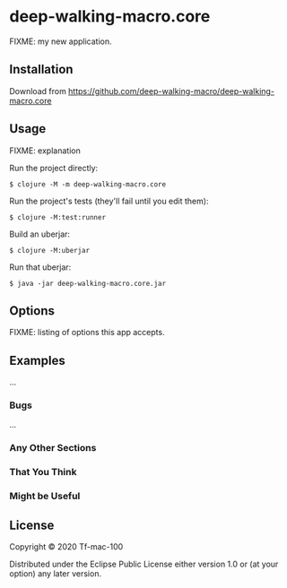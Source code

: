 # deep-walking-macro.core

FIXME: my new application.

## Installation

Download from https://github.com/deep-walking-macro/deep-walking-macro.core

## Usage

FIXME: explanation

Run the project directly:

    $ clojure -M -m deep-walking-macro.core

Run the project's tests (they'll fail until you edit them):

    $ clojure -M:test:runner

Build an uberjar:

    $ clojure -M:uberjar

Run that uberjar:

    $ java -jar deep-walking-macro.core.jar

## Options

FIXME: listing of options this app accepts.

## Examples

...

### Bugs

...

### Any Other Sections
### That You Think
### Might be Useful

## License

Copyright © 2020 Tf-mac-100

Distributed under the Eclipse Public License either version 1.0 or (at
your option) any later version.
